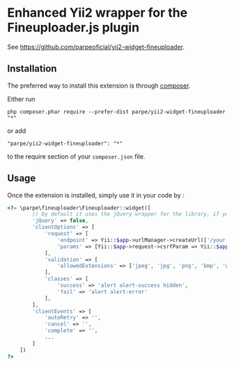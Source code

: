 Enhanced Yii2 wrapper for the Fineuploader.js plugin
====================================================
See <https://github.com/parpeoficial/yii2-widget-fineuploader>.

Installation
------------

The preferred way to install this extension is through [composer](http://getcomposer.org/download/).

Either run

```
php composer.phar require --prefer-dist parpe/yii2-widget-fineuploader "*"
```

or add

```
"parpe/yii2-widget-fineuploader": "*"
```

to the require section of your `composer.json` file.


Usage
-----

Once the extension is installed, simply use it in your code by  :

```php
<?= \parpe\fineuploader\Fineuploader::widget([
        // by default it uses the jQuery wrapper for the library, if you want the native one, use this:
        'jQuery' => false,
        'clientOptions' => [
            'request' => [
                'endpoint' => Yii::$app->urlManager->createUrl(['/your-handler']),
                'params' => [Yii::$app->request->csrfParam => Yii::$app->request->csrfToken]
            ],
            'validation' => [
                'allowedExtensions' => ['jpeg', 'jpg', 'png', 'bmp', 'gif'],
            ],
            'classes' => [
                'success' => 'alert alert-success hidden',
                'fail' => 'alert alert-error'
            ],
        ],
        'clientEvents' => [
            'autoRetry' => '',
            'cancel' => '',
            'complete' => '',
            ...
        ]
    ])
?>
```
